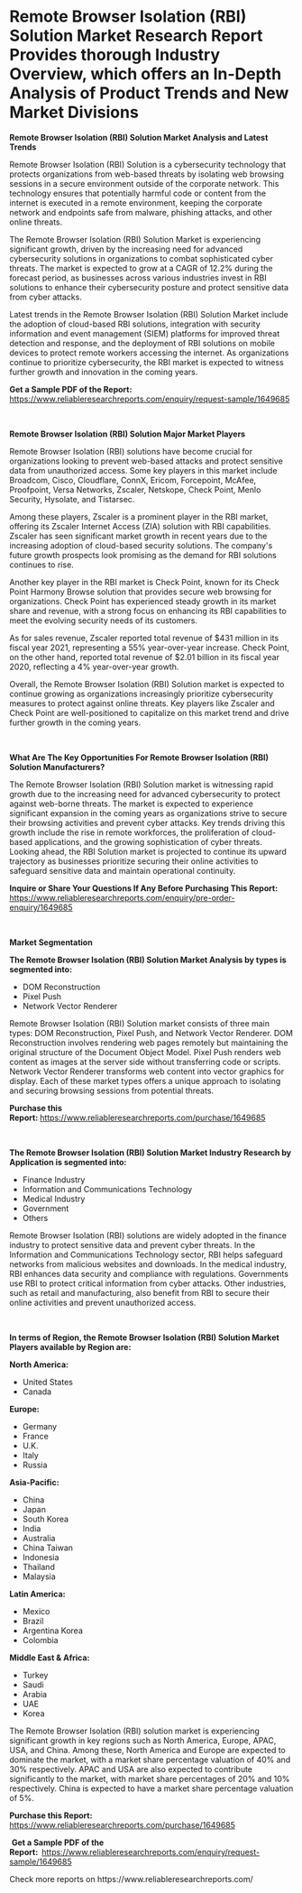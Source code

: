 <p><h1>Remote Browser Isolation (RBI) Solution Market Research Report Provides thorough Industry Overview, which offers an In-Depth Analysis of Product Trends and New Market Divisions</h1></p><p><strong>Remote Browser Isolation (RBI) Solution Market Analysis and Latest Trends</strong></p>
<p><p>Remote Browser Isolation (RBI) Solution is a cybersecurity technology that protects organizations from web-based threats by isolating web browsing sessions in a secure environment outside of the corporate network. This technology ensures that potentially harmful code or content from the internet is executed in a remote environment, keeping the corporate network and endpoints safe from malware, phishing attacks, and other online threats.</p><p>The Remote Browser Isolation (RBI) Solution Market is experiencing significant growth, driven by the increasing need for advanced cybersecurity solutions in organizations to combat sophisticated cyber threats. The market is expected to grow at a CAGR of 12.2% during the forecast period, as businesses across various industries invest in RBI solutions to enhance their cybersecurity posture and protect sensitive data from cyber attacks.</p><p>Latest trends in the Remote Browser Isolation (RBI) Solution Market include the adoption of cloud-based RBI solutions, integration with security information and event management (SIEM) platforms for improved threat detection and response, and the deployment of RBI solutions on mobile devices to protect remote workers accessing the internet. As organizations continue to prioritize cybersecurity, the RBI market is expected to witness further growth and innovation in the coming years.</p></p>
<p><strong>Get a Sample PDF of the Report:&nbsp;</strong> <a href="https://www.reliableresearchreports.com/enquiry/request-sample/1649685">https://www.reliableresearchreports.com/enquiry/request-sample/1649685</a></p>
<p>&nbsp;</p>
<p><strong>Remote Browser Isolation (RBI) Solution Major Market Players</strong></p>
<p><p>Remote Browser Isolation (RBI) solutions have become crucial for organizations looking to prevent web-based attacks and protect sensitive data from unauthorized access. Some key players in this market include Broadcom, Cisco, Cloudflare, ConnX, Ericom, Forcepoint, McAfee, Proofpoint, Versa Networks, Zscaler, Netskope, Check Point, Menlo Security, Hysolate, and Tistarsec.</p><p>Among these players, Zscaler is a prominent player in the RBI market, offering its Zscaler Internet Access (ZIA) solution with RBI capabilities. Zscaler has seen significant market growth in recent years due to the increasing adoption of cloud-based security solutions. The company's future growth prospects look promising as the demand for RBI solutions continues to rise.</p><p>Another key player in the RBI market is Check Point, known for its Check Point Harmony Browse solution that provides secure web browsing for organizations. Check Point has experienced steady growth in its market share and revenue, with a strong focus on enhancing its RBI capabilities to meet the evolving security needs of its customers.</p><p>As for sales revenue, Zscaler reported total revenue of $431 million in its fiscal year 2021, representing a 55% year-over-year increase. Check Point, on the other hand, reported total revenue of $2.01 billion in its fiscal year 2020, reflecting a 4% year-over-year growth.</p><p>Overall, the Remote Browser Isolation (RBI) Solution market is expected to continue growing as organizations increasingly prioritize cybersecurity measures to protect against online threats. Key players like Zscaler and Check Point are well-positioned to capitalize on this market trend and drive further growth in the coming years.</p></p>
<p>&nbsp;</p>
<p><strong>What Are The Key Opportunities For Remote Browser Isolation (RBI) Solution Manufacturers?</strong></p>
<p><p>The Remote Browser Isolation (RBI) Solution market is witnessing rapid growth due to the increasing need for advanced cybersecurity to protect against web-borne threats. The market is expected to experience significant expansion in the coming years as organizations strive to secure their browsing activities and prevent cyber attacks. Key trends driving this growth include the rise in remote workforces, the proliferation of cloud-based applications, and the growing sophistication of cyber threats. Looking ahead, the RBI Solution market is projected to continue its upward trajectory as businesses prioritize securing their online activities to safeguard sensitive data and maintain operational continuity.</p></p>
<p><strong>Inquire or Share Your Questions If Any Before Purchasing This Report:</strong> <a href="https://www.reliableresearchreports.com/enquiry/pre-order-enquiry/1649685">https://www.reliableresearchreports.com/enquiry/pre-order-enquiry/1649685</a></p>
<p>&nbsp;</p>
<p><strong>Market Segmentation</strong></p>
<p><strong>The Remote Browser Isolation (RBI) Solution Market Analysis by types is segmented into:</strong></p>
<p><ul><li>DOM Reconstruction</li><li>Pixel Push</li><li>Network Vector Renderer</li></ul></p>
<p><p>Remote Browser Isolation (RBI) Solution market consists of three main types: DOM Reconstruction, Pixel Push, and Network Vector Renderer. DOM Reconstruction involves rendering web pages remotely but maintaining the original structure of the Document Object Model. Pixel Push renders web content as images at the server side without transferring code or scripts. Network Vector Renderer transforms web content into vector graphics for display. Each of these market types offers a unique approach to isolating and securing browsing sessions from potential threats.</p></p>
<p><strong>Purchase this Report:&nbsp;</strong><a href="https://www.reliableresearchreports.com/purchase/1649685">https://www.reliableresearchreports.com/purchase/1649685</a></p>
<p>&nbsp;</p>
<p><strong>The Remote Browser Isolation (RBI) Solution Market Industry Research by Application is segmented into:</strong></p>
<p><ul><li>Finance Industry</li><li>Information and Communications Technology</li><li>Medical Industry</li><li>Government</li><li>Others</li></ul></p>
<p><p>Remote Browser Isolation (RBI) solutions are widely adopted in the finance industry to protect sensitive data and prevent cyber threats. In the Information and Communications Technology sector, RBI helps safeguard networks from malicious websites and downloads. In the medical industry, RBI enhances data security and compliance with regulations. Governments use RBI to protect critical information from cyber attacks. Other industries, such as retail and manufacturing, also benefit from RBI to secure their online activities and prevent unauthorized access.</p></p>
<p>&nbsp;</p>
<p><strong>In terms of Region, the Remote Browser Isolation (RBI) Solution Market Players available by Region are:</strong></p>
<p>
    <p> <strong> North America: </strong>
        <ul>
            <li>United States</li>
            <li>Canada</li>
        </ul>
        </p> 
    <p> <strong> Europe: </strong>
        <ul>
            <li>Germany</li>
            <li>France</li>
            <li>U.K.</li>
            <li>Italy</li>
            <li>Russia</li>
        </ul>
        </p> 
    <p> <strong> Asia-Pacific: </strong>
        <ul>
            <li>China</li>
            <li>Japan</li>
            <li>South Korea</li>
            <li>India</li>
            <li>Australia</li>
            <li>China Taiwan</li>
            <li>Indonesia</li>
            <li>Thailand</li>
            <li>Malaysia</li>
        </ul>
        </p> 
    <p> <strong> Latin America: </strong>
        <ul>
            <li>Mexico</li>
            <li>Brazil</li>
            <li>Argentina Korea</li>
            <li>Colombia</li>
        </ul>
        </p> 
    <p> <strong> Middle East & Africa: </strong>
        <ul>
            <li>Turkey</li>
            <li>Saudi</li>
            <li>Arabia</li>
            <li>UAE</li>
            <li>Korea</li>
        </ul>
    </p>
    </p>
<p><p>The Remote Browser Isolation (RBI) solution market is experiencing significant growth in key regions such as North America, Europe, APAC, USA, and China. Among these, North America and Europe are expected to dominate the market, with a market share percentage valuation of 40% and 30% respectively. APAC and USA are also expected to contribute significantly to the market, with market share percentages of 20% and 10% respectively. China is expected to have a market share percentage valuation of 5%.</p></p>
<p><strong>Purchase this Report: </strong><a href="https://www.reliableresearchreports.com/purchase/1649685">https://www.reliableresearchreports.com/purchase/1649685</a></p>
<p>&nbsp;<strong>Get a Sample PDF of the Report:&nbsp;&nbsp;</strong><a href="https://www.reliableresearchreports.com/enquiry/request-sample/1649685">https://www.reliableresearchreports.com/enquiry/request-sample/1649685</a></p>
<p><strong></strong></p>
<p>Check more reports on https://www.reliableresearchreports.com/</p>